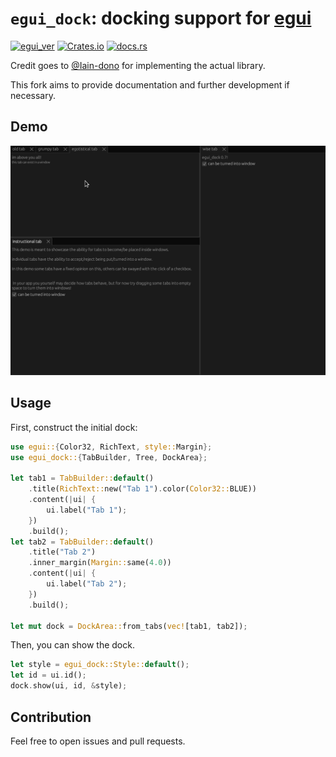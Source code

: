 # `egui_dock`: docking support for [egui](https://github.com/emilk/egui)

[![egui_ver](https://img.shields.io/badge/egui-0.19-blue)](https://github.com/emilk/egui)
[![Crates.io](https://img.shields.io/crates/v/egui_dock)](https://crates.io/crates/egui_dock)
[![docs.rs](https://img.shields.io/docsrs/egui_dock)](https://docs.rs/egui_dock/)

Credit goes to [@Iain-dono](https://github.com/lain-dono) for implementing the actual library.

This fork aims to provide documentation and further development if necessary.

## Demo

![demo](images/demo.gif "Demo")

## Usage

First, construct the initial dock:

```rust
use egui::{Color32, RichText, style::Margin};
use egui_dock::{TabBuilder, Tree, DockArea};

let tab1 = TabBuilder::default()
    .title(RichText::new("Tab 1").color(Color32::BLUE))
    .content(|ui| {
        ui.label("Tab 1");
    })
    .build();
let tab2 = TabBuilder::default()
    .title("Tab 2")
    .inner_margin(Margin::same(4.0))
    .content(|ui| {
        ui.label("Tab 2");
    })
    .build();

let mut dock = DockArea::from_tabs(vec![tab1, tab2]);
```

Then, you can show the dock.

```rust
let style = egui_dock::Style::default();
let id = ui.id();
dock.show(ui, id, &style);
```

## Contribution

Feel free to open issues and pull requests.
